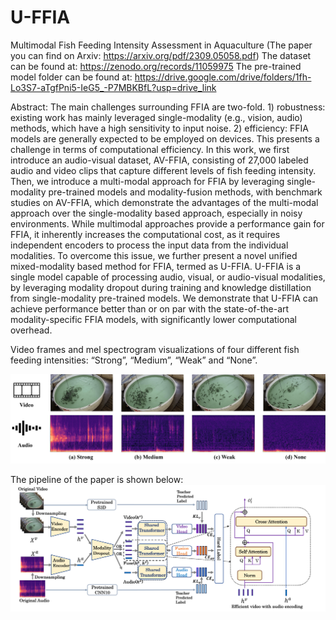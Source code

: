 # U-FFIA
Multimodal Fish Feeding Intensity Assessment in Aquaculture (The paper you can find on Arxiv: https://arxiv.org/pdf/2309.05058.pdf)
The dataset can be found at: https://zenodo.org/records/11059975
The pre-trained model folder can be found at: https://drive.google.com/drive/folders/1fh-Lo3S7-aTgfPni5-IeG5_-P7MBKBfL?usp=drive_link

Abstract: The main challenges surrounding FFIA are two-fold. 1) robustness: existing work has mainly leveraged single-modality (e.g., vision, audio) methods, which have a high sensitivity to input noise. 2) efficiency: FFIA models are generally expected to be employed on devices. This presents a challenge in terms of computational efficiency. In this work, we first introduce an audio-visual dataset, AV-FFIA, consisting of 27,000 labeled audio and video clips that capture different levels of fish feeding intensity. Then, we introduce a multi-modal approach for FFIA by leveraging single-modality pre-trained models and modality-fusion methods, with benchmark studies on AV-FFIA, which demonstrate the advantages of the multi-modal approach over the single-modality based approach, especially in noisy environments. While multimodal approaches provide a performance gain for FFIA, it inherently increases the computational cost, as it requires independent encoders to process the input data from the individual modalities. To overcome this issue, we further present a novel unified mixed-modality based method for FFIA, termed as U-FFIA. U-FFIA is a single model capable of processing audio, visual, or audio-visual modalities, by leveraging modality dropout during training and knowledge distillation from single-modality pre-trained models. We demonstrate that U-FFIA can achieve performance better than or on par with the state-of-the-art modality-specific FFIA models, with significantly lower computational overhead.

 Video frames and mel spectrogram visualizations of four different fish feeding intensities: “Strong”, “Medium”, “Weak” and “None”.
 
![image](https://github.com/FishMaster93/U-FFIA/blob/main/fish_feeding-min.png) 


The pipeline of the paper is shown below:
![image](https://github.com/FishMaster93/U-FFIA/blob/main/pipline.png) 

